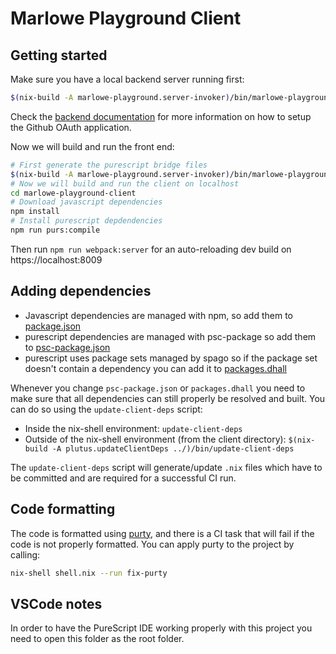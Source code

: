 # Marlowe Playground Client

## Getting started

Make sure you have a local backend server running first:
```bash
$(nix-build -A marlowe-playground.server-invoker)/bin/marlowe-playground webserver
```

Check the [backend documentation](../marlowe-playground-server/README.md) for more information on how to setup the Github OAuth application.

Now we will build and run the front end:
```bash
# First generate the purescript bridge files
$(nix-build -A marlowe-playground.server-invoker)/bin/marlowe-playground psgenerator ./marlowe-playground-client/generated
# Now we will build and run the client on localhost
cd marlowe-playground-client
# Download javascript dependencies
npm install
# Install purescript depdendencies
npm run purs:compile
```

Then run `npm run webpack:server` for an auto-reloading dev build on https://localhost:8009

## Adding dependencies

* Javascript dependencies are managed with npm, so add them to [package.json](./package.json)
* purescript dependencies are managed with psc-package so add them to [psc-package.json](./psc-package.json)
* purescript uses package sets managed by spago so if the package set doesn't contain a dependency you can add it to [packages.dhall](./packages.dhall)

Whenever you change `psc-package.json` or `packages.dhall` you need to make sure that all dependencies can still properly be resolved and built.
You can do so using the `update-client-deps` script:

- Inside the nix-shell environment: `update-client-deps`
- Outside of the nix-shell environment (from the client directory): `$(nix-build -A plutus.updateClientDeps ../)/bin/update-client-deps`

The `update-client-deps` script will generate/update `.nix` files which have to be committed and are required for a successful CI run.

## Code formatting

The code is formatted using [purty](https://gitlab.com/joneshf/purty), and there is a CI task that will fail if the code is not properly formatted. You can apply purty to the project by calling:

```bash
nix-shell shell.nix --run fix-purty
```

## VSCode notes

In order to have the PureScript IDE working properly with this project you need to open this folder as the root folder.

